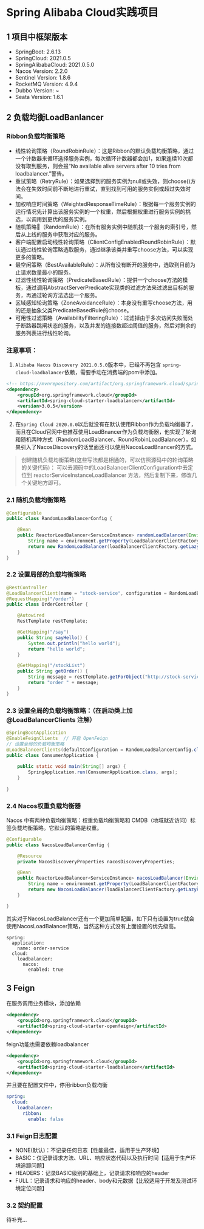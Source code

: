 # Spring Alibaba Cloud实践项目

## 1 项目中框架版本

- SpringBoot: 2.6.13
- SpringCloud: 2021.0.5
- SpringAlibabaCloud: 2021.0.5.0
- Nacos Version: 2.2.0
- Sentinel Version: 1.8.6
- RocketMQ Version: 4.9.4
- Dubbo Version: ~
- Seata Version: 1.6.1

## 2 负载均衡LoadBanlancer

### Ribbon负载均衡策略

- 线性轮询策略（RoundRobinRule）：这是Ribbon的默认负载均衡策略，通过一个计数器来循环选择服务实例，每次循环计数器都会加1，如果连续10次都没有取到服务，则会报“No available alive servers after 10 tries from loadbalancer.”警告。
- 重试策略（RetryRule）：如果选择到的服务实例为null或失效，则choose()方法会在失效时间前不断地进行重试，直到找到可用的服务实例或超过失效时间。
- 加权响应时间策略（WeightedResponseTimeRule）：根据每一个服务实例的运行情况先计算出该服务实例的一个权重，然后根据权重进行服务实例的挑选，以调用到更优的服务实例。
- 随机策略（RandomRule）：在所有服务实例中随机找一个服务的索引号，然后从上线的服务中获取对应的服务。
- 客户端配置启动线性轮询策略（ClientConfigEnabledRoundRobinRule）：默认通过线性轮询策略选取服务，通过继承该类并重写choose方法，可以实现更多的策略。
- 最空闲策略（BestAvailableRule）：从所有没有断开的服务中，选取到目前为止请求数量最小的服务。
- 过滤性线性轮询策略（PredicateBasedRule）：提供一个choose方法的模板，通过调用AbstractServerPredicate实现类的过滤方法来过滤出目标的服务，再通过轮询方法选出一个服务。
- 区域感知轮询策略（ZoneAvoidanceRule）：本身没有重写choose方法，用的还是抽象父类PredicateBasedRule的choose。
- 可用性过滤策略（AvailabilityFilteringRule）：过滤掉由于多次访问失败而处于断路器跳闸状态的服务，以及并发的连接数超过阈值的服务，然后对剩余的服务列表进行线性轮询。


### 注意事项：
1. `Alibaba Nacos Discovery 2021.0.5.0`版本中，已经不再包含 `spring-cloud-loadbalancer`依赖，需要手动在消费端的pom中添加。
```xml
<!-- https://mvnrepository.com/artifact/org.springframework.cloud/spring-cloud-starter-loadbalancer -->
<dependency>
    <groupId>org.springframework.cloud</groupId>
    <artifactId>spring-cloud-starter-loadbalancer</artifactId>
    <version>3.0.5</version>
</dependency>
```

2. 在`Spring Cloud 2020.0.0`以后就没有在默认使用Ribbon作为负载均衡器了，而且在Cloud官网中也推荐使用LoadBnancer作为负载均衡器，他实现了轮询和随机两种方式（RandomLoadBalancer、RoundRobinLoadBalancer），如果引入了NacosDiscovery的话里面还可以使用NacosLoadBnancer的方式。
> 创建随机负载均衡策略(这些写法都是相通的，可以仿照源码中的轮询策略的关键代码)：
> 可以去源码中的LoadBalancerClientConfiguration中去定位到 reactorServiceInstanceLoadBalancer 方法，然后复制下来，修改几个关键地方即可。



### 2.1 随机负载均衡策略

```java
@Configurable
public class RandomLoadBalancerConfig {

    @Bean
    public ReactorLoadBalancer<ServiceInstance> randomLoadBalancer(Environment environment, LoadBalancerClientFactory loadBalancerClientFactory) {
        String name = environment.getProperty(LoadBalancerClientFactory.PROPERTY_NAME);
        return new RandomLoadBalancer(loadBalancerClientFactory.getLazyProvider(name, ServiceInstanceListSupplier.class), name);
    }
}
```

### 2.2 设置局部的负载均衡策略

```java
@RestController
@LoadBalancerClient(name = "stock-service", configuration = RandomLoadBalancerConfig.class)
@RequestMapping("/order")
public class OrderController {

    @Autowired
    RestTemplate restTemplate;

    @GetMapping("/say")
    public String sayHello() {
        System.out.println("hello world");
        return "hello world";
    }

    @GetMapping("/stockList")
    public String getOrder() {
        String message = restTemplate.getForObject("http://stock-service/stock/list", String.class);
        return "order " + message;
    }
}
```

### 2.3 设置全局的负载均衡策略：（在启动类上加 @LoadBalancerClients 注解）
```java
@SpringBootApplication
@EnableFeignClients  // 开启 OpenFeign
// 设置全局的负载均衡策略
@LoadBalancerClients(defaultConfiguration = RandomLoadBalancerConfig.class)
public class ConsumerApplication {
 
    public static void main(String[] args) {
        SpringApplication.run(ConsumerApplication.class, args);
    }
 
}
```

### 2.4 Nacos权重负载均衡器

Nacos 中有两种负载均衡策略：权重负载均衡策略和 CMDB（地域就近访问）标签负载均衡策略。它默认的策略是权重。

```java
@Configurable
public class NacosLoadBalancerConfig {

    @Resource
    private NacosDiscoveryProperties nacosDiscoveryProperties;

    @Bean
    public ReactorLoadBalancer<ServiceInstance> nacosLoadBalancer(Environment environment, LoadBalancerClientFactory loadBalancerClientFactory) {
        String name = environment.getProperty(LoadBalancerClientFactory.PROPERTY_NAME);
        return new NacosLoadBalancer(loadBalancerClientFactory.getLazyProvider(name, ServiceInstanceListSupplier.class), name, nacosDiscoveryProperties);
    }

}
```

其实对于NacosLoadBalancer还有一个更加简单配置，如下只有设置为true就会使用NacosLoadBalancer策略，当然这种方式没有上面设置的优先级高。

```
spring:
  application:
    name: order-service
  cloud:
    loadbalancer:
      nacos:
        enabled: true
```

## 3 Feign

在服务调用业务模块，添加依赖

```xml
<dependency>
    <groupId>org.springframework.cloud</groupId>
    <artifactId>spring-cloud-starter-openfeign</artifactId>
</dependency>
```

feign功能也需要依赖loadbalancer

```xml
<dependency>
    <groupId>org.springframework.cloud</groupId>
    <artifactId>spring-cloud-starter-loadbalancer</artifactId>
</dependency>
```

并且要在配置文件中，停用ribbon负载均衡

```yml
spring:
  cloud:
    loadbalancer:
      ribbon:
        enable: false
```

### 3.1 Feign日志配置

- NONE(默认)：不记录任何日志【性能最佳，适用于生产环境】
- BASIC：仅记录请求方法、URL、响应状态代码以及执行时间【适用于生产环境追踪问题】
- HEADERS：记录BASIC级别的基础上，记录请求和响应的header
- FULL：记录请求和响应的header、body和元数据【比较适用于开发及测试环境定位问题】

### 3.2 契约配置

待补充...